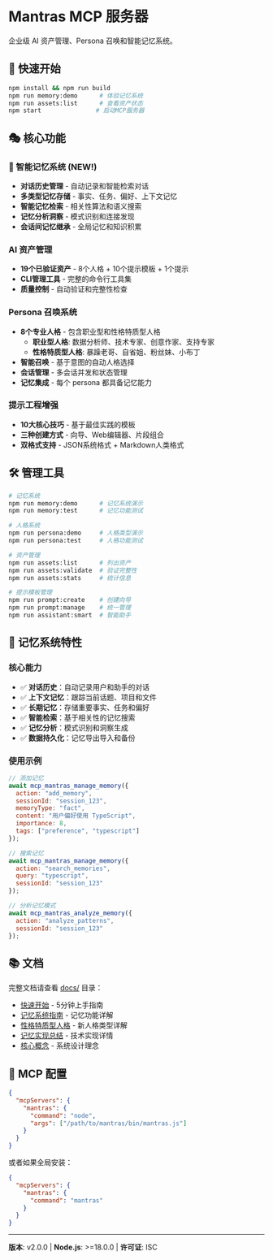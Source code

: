 # Mantras MCP 服务器

企业级 AI 资产管理、Persona 召唤和智能记忆系统。

## 🚀 快速开始

```bash
npm install && npm run build
npm run memory:demo      # 体验记忆系统
npm run assets:list      # 查看资产状态
npm start               # 启动MCP服务器
```

## 🎭 核心功能

### 🧠 智能记忆系统 (NEW!)
- **对话历史管理** - 自动记录和智能检索对话
- **多类型记忆存储** - 事实、任务、偏好、上下文记忆
- **智能记忆检索** - 相关性算法和语义搜索
- **记忆分析洞察** - 模式识别和连接发现
- **会话间记忆继承** - 全局记忆和知识积累

### AI 资产管理
- **19个已验证资产** - 8个人格 + 10个提示模板 + 1个提示
- **CLI管理工具** - 完整的命令行工具集
- **质量控制** - 自动验证和完整性检查

### Persona 召唤系统
- **8个专业人格** - 包含职业型和性格特质型人格
  - **职业型人格**: 数据分析师、技术专家、创意作家、支持专家
  - **性格特质型人格**: 暴躁老哥、自省姐、粉丝妹、小布丁
- **智能召唤** - 基于意图的自动人格选择
- **会话管理** - 多会话并发和状态管理
- **记忆集成** - 每个 persona 都具备记忆能力

### 提示工程增强
- **10大核心技巧** - 基于最佳实践的模板
- **三种创建方式** - 向导、Web编辑器、片段组合
- **双格式支持** - JSON系统格式 + Markdown人类格式

## 🛠️ 管理工具

```bash
# 记忆系统
npm run memory:demo      # 记忆系统演示
npm run memory:test      # 记忆功能测试

# 人格系统
npm run persona:demo     # 人格类型演示
npm run persona:test     # 人格功能测试

# 资产管理
npm run assets:list      # 列出资产
npm run assets:validate  # 验证完整性
npm run assets:stats     # 统计信息

# 提示模板管理
npm run prompt:create    # 创建向导
npm run prompt:manage    # 统一管理
npm run assistant:smart  # 智能助手
```

## 🧠 记忆系统特性

### 核心能力
- ✅ **对话历史**：自动记录用户和助手的对话
- ✅ **上下文记忆**：跟踪当前话题、项目和文件
- ✅ **长期记忆**：存储重要事实、任务和偏好
- ✅ **智能检索**：基于相关性的记忆搜索
- ✅ **记忆分析**：模式识别和洞察生成
- ✅ **数据持久化**：记忆导出导入和备份

### 使用示例
```javascript
// 添加记忆
await mcp_mantras_manage_memory({
  action: "add_memory",
  sessionId: "session_123",
  memoryType: "fact",
  content: "用户偏好使用 TypeScript",
  importance: 8,
  tags: ["preference", "typescript"]
});

// 搜索记忆
await mcp_mantras_manage_memory({
  action: "search_memories",
  query: "typescript",
  sessionId: "session_123"
});

// 分析记忆模式
await mcp_mantras_analyze_memory({
  action: "analyze_patterns",
  sessionId: "session_123"
});
```

## 📚 文档

完整文档请查看 [docs/](./docs/) 目录：
- [快速开始](./docs/getting-started.md) - 5分钟上手指南
- [记忆系统指南](./docs/guides/memory-system.md) - 记忆功能详解
- [性格特质型人格](./docs/guides/personality-traits-personas.md) - 新人格类型详解
- [记忆实现总结](./docs/guides/memory-implementation-summary.md) - 技术实现详情
- [核心概念](./docs/core-concepts.md) - 系统设计理念

## 🎯 MCP 配置

```json
{
  "mcpServers": {
    "mantras": {
      "command": "node",
      "args": ["/path/to/mantras/bin/mantras.js"]
    }
  }
}
```

或者如果全局安装：
```json
{
  "mcpServers": {
    "mantras": {
      "command": "mantras"
    }
  }
}
```

---

**版本**: v2.0.0 | **Node.js**: >=18.0.0 | **许可证**: ISC